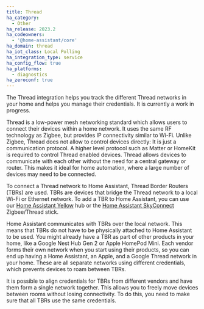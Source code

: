 ```yaml
---
title: Thread
ha_category:
  - Other
ha_release: 2023.2
ha_codeowners:
  - '@home-assistant/core'
ha_domain: thread
ha_iot_class: Local Polling
ha_integration_type: service
ha_config_flow: true
ha_platforms:
  - diagnostics
ha_zeroconf: true
---
```


The Thread integration helps you track the different Thread networks in your home and helps you manage their credentials. It is currently a work in progress.

Thread is a low-power mesh networking standard which allows users to connect their devices within a home network. It uses the same RF technology as Zigbee, but provides IP connectivity similar to Wi-Fi. Unlike Zigbee, Thread does not allow to control devices directly: It is just a communication protocol. A higher level protocol such as Matter or HomeKit is required to control Thread enabled devices. Thread allows devices to communicate with each other without the need for a central gateway or router. This makes it ideal for home automation, where a large number of devices may need to be connected.

To connect a Thread network to Home Assistant, Thread Border Routers (TBRs) are used. TBRs are devices that bridge the Thread network to a local Wi-Fi or Ethernet network. To add a TBR to Home Assistant, you can use our [Home Assistant Yellow](/yellow/) hub or the [Home Assistant SkyConnect](/skyconnect/) Zigbee/Thread stick.

Home Assistant communicates with TBRs over the local network. This means that TBRs do not have to be physically attached to Home Assistant to be used. You might already have a TBR as part of other products in your home, like a Google Nest Hub Gen 2 or Apple HomePod Mini. Each vendor forms their own network when you start using their products, so you can end up having a Home Assistant, an Apple, and a Google Thread network in your home. These are all separate networks using different credentials, which prevents devices to roam between TBRs.

It is possible to align credentials for TBRs from different vendors and have them form a single network together. This allows you to freely move devices between rooms without losing connectivity. To do this, you need to make sure that all TBRs use the same credentials.
